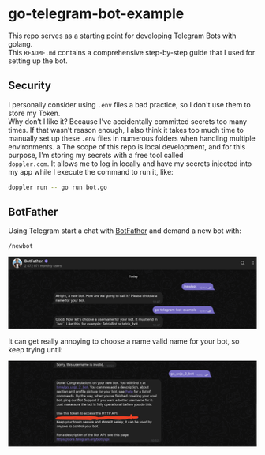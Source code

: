 # go-telegram-bot-example

This repo serves as a starting point for developing Telegram Bots with golang.  
This `README.md` contains a comprehensive step-by-step guide that I used for setting up the bot.

## Security

I personally consider using `.env` files a bad practice, so I don't use them to store my Token.  
Why don’t I like it? Because I've accidentally committed secrets too many times. If that wasn’t reason enough, I also think it takes too much time to manually set up these `.env` files in numerous folders when handling multiple environments.
a
The scope of this repo is local development, and for this purpose, I'm storing my secrets with a free tool called  
`doppler.com`. It allows me to log in locally and have my secrets injected into my app while I execute the command to run it, like:

```bash
doppler run -- go run bot.go
```

## BotFather

Using Telegram start a chat with [BotFather](https://telegram.me/BotFather) and demand a new bot with:
```
/newbot
```

![Name your Telegram Bot](images/bot-father-newbot.png)

It can get really annoying to choose a name valid name for your bot, so keep trying until:  

![Choose a Valid Telegram username for your bot](images/bot-father-new-bot-username.png)